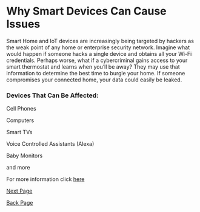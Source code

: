 # Why Smart Devices Can Cause Issues
Smart Home and IoT devices are increasingly being targeted by hackers as the weak point of any home or enterprise security network. Imagine what would happen if someone hacks a single device and obtains all your Wi-Fi credentials. Perhaps worse, what if a cybercriminal gains access to your smart thermostat and learns when you’ll be away? They may use that information to determine the best time to burgle your home. If someone compromises your connected home, your data could easily be leaked.
### Devices That Can Be Affected:
Cell Phones

Computers

Smart TVs

Voice Controlled Assistants (Alexa)

Baby Monitors

and more

For more information click [here](https://www.trendmicro.com/vinfo/fr/security/news/internet-of-things/inside-the-smart-home-iot-device-threats-and-attack-scenarios)

[Next Page](Overall.md)

[Back Page](ITSecurity.md)
